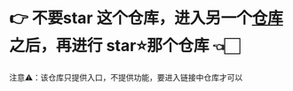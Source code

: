 # 👉 不要star 这个仓库，进入另一个[仓库](http://github.com/oslook/THIS_REPO_HAS_98_STARS) 之后，再进行 star⭐那个仓库 👈🏻

注意⚠️：该仓库只提供入口，不提供功能，要进入链接中仓库才可以
